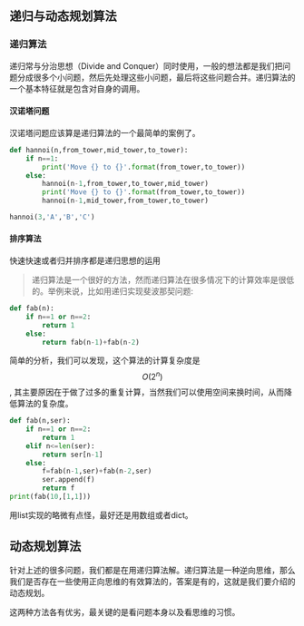 

## 递归与动态规划算法

### 递归算法

递归常与分治思想（Divide and Conquer）同时使用，一般的想法都是我们把问题分成很多个小问题，然后先处理这些小问题，最后将这些问题合并。递归算法的一个基本特征就是包含对自身的调用。



#### 汉诺塔问题

汉诺塔问题应该算是递归算法的一个最简单的案例了。

```python
def hannoi(n,from_tower,mid_tower,to_tower):
    if n==1:
        print('Move {} to {}'.format(from_tower,to_tower))
    else:
        hannoi(n-1,from_tower,to_tower,mid_tower)
        print('Move {} to {}'.format(from_tower,to_tower))
        hannoi(n-1,mid_tower,from_tower,to_tower)

hannoi(3,'A','B','C')
```



#### 排序算法

快速快速或者归并排序都是递归思想的运用



> 递归算法是一个很好的方法，然而递归算法在很多情况下的计算效率是很低的。举例来说，比如用递归实现斐波那契问题:

```python
def fab(n):
	if n==1 or n==2:
		return 1
	else:
		return fab(n-1)+fab(n-2)
```

简单的分析，我们可以发现，这个算法的计算复杂度是 $$O(2^n)$$, 其主要原因在于做了过多的重复计算，当然我们可以使用空间来换时间，从而降低算法的复杂度。

```python
def fab(n,ser):
    if n==1 or n==2:
        return 1
    elif n<=len(ser):
        return ser[n-1]
    else:
        f=fab(n-1,ser)+fab(n-2,ser)
        ser.append(f)
        return f
print(fab(10,[1,1]))
```

用list实现的略微有点怪，最好还是用数组或者dict。



## 动态规划算法

针对上述的很多问题，我们都是在用递归算法解。递归算法是一种逆向思维，那么我们是否存在一些使用正向思维的有效算法的，答案是有的，这就是我们要介绍的动态规划。

这两种方法各有优劣，最关键的是看问题本身以及看思维的习惯。

